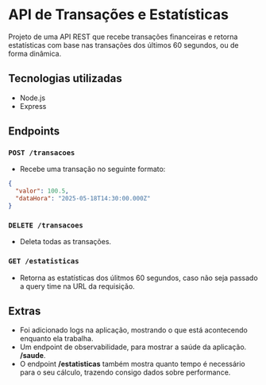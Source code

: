 # API de Transações e Estatísticas

Projeto de uma API REST que recebe transações financeiras e retorna estatísticas com base nas transações dos últimos 60 segundos, ou de forma dinâmica.

## Tecnologias utilizadas

- Node.js
- Express

## Endpoints

### `POST /transacoes`
- Recebe uma transação no seguinte formato:

```json
{
  "valor": 100.5,
  "dataHora": "2025-05-18T14:30:00.000Z"
}
```

### `DELETE /transacoes`
- Deleta todas as transações.

### `GET /estatisticas`
- Retorna as estatísticas dos úlitmos 60 segundos, caso não seja passado a query time na URL da requisição.

## Extras
- Foi adicionado logs na aplicação, mostrando o que está acontecendo enquanto ela trabalha.
- Um endpoint de observabilidade, para mostrar a saúde da aplicação. **/saude**.
- O endpoint **/estatisticas** também mostra quanto tempo é necessário para o seu cálculo, trazendo consigo dados sobre performance.
